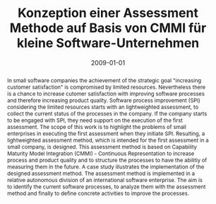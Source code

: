 ---
abstract: In small software companies the achievement of the strategic goal "increasing
  customer satisfaction" is compromised by limited resources. Nevertheless there is
  a chance to increase cutomer satisfaction with improving software processes and
  therefore increasing product quality. Software process improvement (SPI) considering
  the limited resources starts with an lightweighted assessment, to collect the current
  status of the processes in the company. If the company starts to be engaged with
  SPI, they need support on the execution of the first assessment. The scope of this
  work is to highlight the problems of small enterprises in executing the first assessment
  when they initiate SPI. Resulting, a lightweighted assessment method, which is intended
  for the first assessment in a small company, is designed. This assessment method
  is based on Capability Maturity Model Integration (CMMI) - Continuous Representation
  to increase process and product quality and to structure the processes to have the
  abilitiy of measuring them in the future. A case study illustrates the implementation
  of the designed assessment method. The assessment method is implemented in a relative
  autonomous division of an international software enterprise. The aim is to identify
  the current software processes, to analyze them with the assessment method and finally
  to define concrete activities to improve the processes.
authors:
- Martina Andres
date: '2009-01-01'
featured: false
links:
- name: Publik
  url: https://publik.tuwien.ac.at/showentry.php?ID=183679&lang=1
publication_types:
- '7'
publishDate: '2009-01-01'
title: Konzeption einer Assessment Methode auf Basis von CMMI für kleine Software-Unternehmen
url_pdf: ''
---